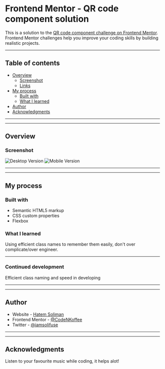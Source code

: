 # Frontend Mentor - QR code component solution

This is a solution to the [QR code component challenge on Frontend Mentor](https://www.frontendmentor.io/challenges/qr-code-component-iux_sIO_H). Frontend Mentor challenges help you improve your coding skills by building realistic projects. 

---

## Table of contents

- [Overview](#overview)
  - [Screenshot](#screenshot)
  - [Links](#links)
- [My process](#my-process)
  - [Built with](#built-with)
  - [What I learned](#what-i-learned)
- [Author](#author)
- [Acknowledgments](#acknowledgments)

---
---

## Overview

### Screenshot

![Desktop Version](./#1-desktop.png)
![Mobile Version](./#1-mobile.png)

---
---

## My process

### Built with

- Semantic HTML5 markup
- CSS custom properties
- Flexbox


### What I learned

Using efficient class names to remember them easily, don't over complicate/over engineer.

---

### Continued development

Efficient class naming and speed in developing

---
---

## Author

- Website - [Hatem Soliman](https://www.hatemsoliman.dev/)
- Frontend Mentor - [@CodeNKoffee](https://www.frontendmentor.io/profile/CodeNKoffee)
- Twitter - [@iamsolifuse](https://twitter.com/iamsolifuse)

---
---

## Acknowledgments

Listen to your favourite music while coding, it helps alot!


